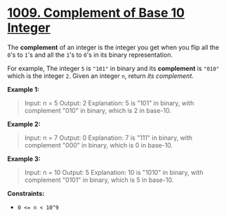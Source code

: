 # [1009. Complement of Base 10 Integer](https://leetcode.com/problems/complement-of-base-10-integer/description/)

The **complement** of an integer is the integer you get when you flip all the `0`'s to `1`'s and all the `1`'s to `0`'s in its binary representation.

For example, The integer `5` is `"101"` in binary and its **complement** is `"010"` which is the integer `2`.
Given an integer `n`, return _its complement_.

**Example 1:**
> Input: n = 5
> Output: 2
> Explanation: 5 is "101" in binary, with complement "010" in binary, which is 2 in base-10.

**Example 2:**
> Input: n = 7
> Output: 0
> Explanation: 7 is "111" in binary, with complement "000" in binary, which is 0 in base-10.

**Example 3:**
> Input: n = 10
> Output: 5
> Explanation: 10 is "1010" in binary, with complement "0101" in binary, which is 5 in base-10.

**Constraints:**
* `0 <= n < 10^9`

